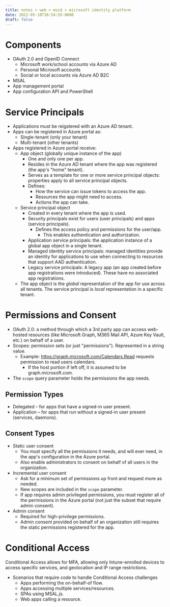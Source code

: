 ```yaml
---
title: notes > web > msid > microsoft identity platform
date: 2022-05-10T16:54:55-0600
draft: false
---
```

# Components
- OAuth 2.0 and OpenID Connect
  - Microsoft work/school accounts via Azure AD
  - Personal Microsoft accounts
  - Social or local accounts via Azure AD B2C
- MSAL
- App management portal
- App configuration API and PowerShell

# Service Principals
- Applications must be reigstered with an Azure AD tenant.
- Apps can be registered in Azure portal as:
  - Single-tenant (only your tenant)
  - Multi-tenant (other tenants)
- Apps registered in Azure portal receive:
  - App object (globally unique instance of the app)
    - One and only one per app.
    - Resides in the Azure AD tenant where the app was registered (the app's "home" tenant).
    - Serves as a template for one or more service principal objects: properties apply to all service principal objects.
    - Defines:
      - How the service can issue tokens to access the app.
      - Resources the app might need to access.
      - Actions the app can take.
  - Service principal object
    - Created in every tenant where the app is used.
    - Security principals exist for users (user principals) and apps (service principals).
      - Defines the access policy and permissions for the user/app.
        - This enables authentication and authorization.
    - Application service principals: the application instance of a global app object in a single tenant.
    - Managed identity service principals: managed identities provide an identity for applications to use when connecting to resources that support AAD authentication.
    - Legacy service principals: A legacy app (an app created before app registrations were introduced). These have no associated app registrations.
  - The app object is the *global* representation of the app for use across all tenants. The service principal is *local* representation in a specific tenant.

# Permissions and Consent
- OAuth 2.0: a method through which a 3rd party app can access web-hosted resources (like Microsoft Graph, M365 Mail API, Azure Key Vault, etc.) on behalf of a user.
- Scopes: permission sets (or just "permissions"). Represented in a string value.
  - Example: <https://graph.microsoft.com/Calendars.Read> requests permission to read users calendars.
    - If the host portion if left off, it is assumed to be graph.microsoft.com.
- The `scope` query parameter holds the permissions the app needs.

## Permission Types
- Delegated – for apps that have a signed-in user present.
- Application – for apps that run without a signed-in user present (services, daemons).

## Consent Types
- Static user consent
  - You must specify all the permissions it needs, and will ever need, in the app's configuration in the Azure portal.
  - Also enable administrators to consent on behalf of all users in the organization.
- Incremental user consent
  - Ask for a minimum set of permissions up front and request more as needed.
  - New scopes are included in the `scope` parameter.
  - If app requires admin privileged permissions, you must register all of the permissions in the Azure portal (not just the subset that require admin consent).
- Admin consent
  - Required for high-privilege permissions.
  - Admin consent provided on behalf of an organization still requires the static permissions registered for the app.

# Conditional Access
Conditional Access allows for MFA, allowing only Intune-enrolled devices to access specific services, and geolocation and IP range restrictions.
- Scenarios that require code to handle Conditional Access challenges
  - Apps performing the on-behalf-of flow.
  - Apps accessing multiple services/resources.
  - SPAs using MSAL.js.
  - Web apps calling a resource.
